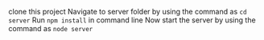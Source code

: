 clone this project
Navigate to server folder by using the command as `cd server`
Run `npm install` in command line
Now start the server by using the command as `node server`
